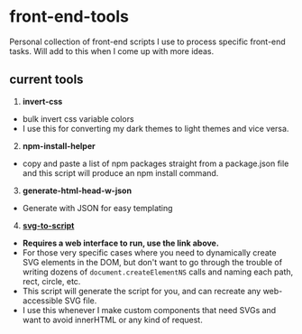 # front-end-tools

Personal collection of front-end scripts I use to process specific front-end tasks. Will add to this when I come up with more ideas.

## current tools
1. **invert-css**
- bulk invert css variable colors
- I use this for converting my dark themes to light themes and vice versa.

2. **npm-install-helper**
- copy and paste a list of npm packages straight from a package.json file and this script will produce an npm install command.
  
3. **generate-html-head-w-json**
- Generate <head> with JSON for easy templating 

4. **[svg-to-script](https://chaseottofy.github.io/svg-to-script/)**
- **Requires a web interface to run, use the link above.**
- For those very specific cases where you need to dynamically create SVG elements in the DOM, but don't want to go through the trouble of writing dozens of `document.createElementNS` calls and naming each path, rect, circle, etc. 
- This script will generate the script for you, and can recreate any web-accessible SVG file.
- I use this whenever I make custom components that need SVGs and want to avoid innerHTML or any kind of request.
